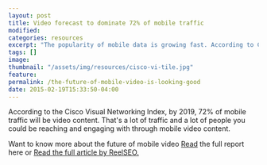 ```yaml
---
layout: post
title: Video forecast to dominate 72% of mobile traffic
modified:
categories: resources
excerpt: "The popularity of mobile data is growing fast. According to Cisco's Global Mobile Data Traffic Forecast Update: 2014–2019 , by the year 2019 72% of mobile traffic will be video content. Discover more the latest trends in mobile video here. "
tags: []
image:
thumbnail: "/assets/img/resources/cisco-vi-tile.jpg"
feature:
permalink: /the-future-of-mobile-video-is-looking-good
date: 2015-02-19T15:33:50-04:00
---
```


<div class="t-center video-containers mt-5 mb-5">
	<script src="https://publish.viostream.com/embed/ctoazt9px9nb"></script>
</div>

According to the Cisco Visual Networking Index, by 2019, 72% of mobile traffic will be video content. That's a lot of traffic and a lot of people you could be reaching and engaging with through mobile video content.

Want to know more about the future of mobile video <a class="bodyLink" href="http://www.cisco.com/c/en/us/solutions/collateral/service-provider/visual-networking-index-vni/white_paper_c11-520862.html">Read</a> the full report here or <a class="bodyLink" href="http://www.reelseo.com/2019-mobile-video-traffic/">Read the full article by ReelSEO.</a>